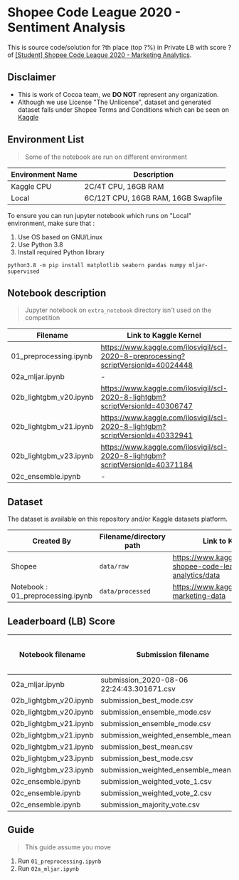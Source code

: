 # Shopee Code League 2020 - Sentiment Analysis

This is source code/solution for ?th place (top ?%) in Private LB with score ? of [[Student] Shopee Code League 2020 - Marketing Analytics](https://www.kaggle.com/c/student-shopee-code-league-marketing-analytics).

## Disclaimer

* This is work of Cocoa team, we **DO NOT** represent any organization.
* Although we use License "The Unlicense", dataset and generated dataset falls under Shopee Terms and Conditions which can be seen on [Kaggle](https://www.kaggle.com/c/student-shopee-code-league-marketing-analytics/rules)


## Environment List

> Some of the notebook are run on different environment

| Environment Name | Description                         |
| ---------------- | ----------------------------------- |
| Kaggle CPU       | 2C/4T CPU, 16GB RAM                 |
| Local            | 6C/12T CPU, 16GB RAM, 16GB Swapfile |

To ensure you can run jupyter notebook which runs on "Local" environment, make sure that :

1. Use OS based on GNU/Linux
2. Use Python 3.8
3. Install required Python library

```
python3.8 -m pip install matplotlib seaborn pandas numpy mljar-supervised
```

## Notebook description

> Jupyter notebook on `extra_notebook` directory isn't used on the competition

| Filename               | Link to Kaggle Kernel                                                              | Environment | Description                     |
| ---------------------- | ---------------------------------------------------------------------------------- | ----------- | ------------------------------- |
| 01_preprocessing.ipynb | https://www.kaggle.com/ilosvigil/scl-2020-8-preprocessing?scriptVersionId=40024448 | Kaggle CPU  | Minimum amount of preprocessing |
| 02a_mljar.ipynb        | -                                                                                  | Local       | -                               |
| 02b_lightgbm_v20.ipynb | https://www.kaggle.com/ilosvigil/scl-2020-8-lightgbm?scriptVersionId=40306747      | Kaggle CPU  | -                               |
| 02b_lightgbm_v21.ipynb | https://www.kaggle.com/ilosvigil/scl-2020-8-lightgbm?scriptVersionId=40332941      | Kaggle CPU  | -                               |
| 02b_lightgbm_v23.ipynb | https://www.kaggle.com/ilosvigil/scl-2020-8-lightgbm?scriptVersionId=40371184      | Kaggle CPU  | -                               |
| 02c_ensemble.ipynb     | -                                                                                  | Local       | -                               |

## Dataset

The dataset is available on this repository and/or Kaggle datasets platform.

| Created By                        | Filename/directory path | Link to Kaggle datasets                                                      |
| --------------------------------- | ----------------------- | ---------------------------------------------------------------------------- |
| Shopee                            | `data/raw`              | https://www.kaggle.com/c/student-shopee-code-league-marketing-analytics/data |
| Notebook : 01_preprocessing.ipynb | `data/processed`        | https://www.kaggle.com/ilosvigil/shopee-marketing-data                       |

## Leaderboard (LB) Score

| Notebook filename      | Submission filename                       | Used for Final Score | Public LB   | Private LB |
| ---------------------- | ----------------------------------------- | -------------------- | ----------- | ---------- |
| 02a_mljar.ipynb        | submission_2020-08-06 22:24:43.301671.csv | Yes                  | **0.53712** | ?          |
| 02b_lightgbm_v20.ipynb | submission_best_mode.csv                  | No                   | 0.52442     | ?          |
| 02b_lightgbm_v20.ipynb | submission_ensemble_mode.csv              | No                   | 0.52608     | ?          |
| 02b_lightgbm_v21.ipynb | submission_ensemble_mode.csv              | No                   | 0.51941     | ?          |
| 02b_lightgbm_v21.ipynb | submission_weighted_ensemble_mean.csv     | No                   | 0.52344     | ?          |
| 02b_lightgbm_v21.ipynb | submission_best_mean.csv                  | ?                    | 0.52854     | ?          |
| 02b_lightgbm_v23.ipynb | submission_best_mode.csv                  | No                   | 0.52511     | ?          |
| 02b_lightgbm_v23.ipynb | submission_weighted_ensemble_mean.csv     | ?                    | 0.53007     | ?          |
| 02c_ensemble.ipynb     | submission_weighted_vote_1.csv            | No                   | 0.52755     | ?          |
| 02c_ensemble.ipynb     | submission_weighted_vote_2.csv            | No                   | 0.52789     | ?          |
| 02c_ensemble.ipynb     | submission_majority_vote.csv              | No                   | 0.52808     | ?          |

## Guide

> This guide assume you move 

1. Run `01_preprocessing.ipynb`
2. Run `02a_mljar.ipynb`
